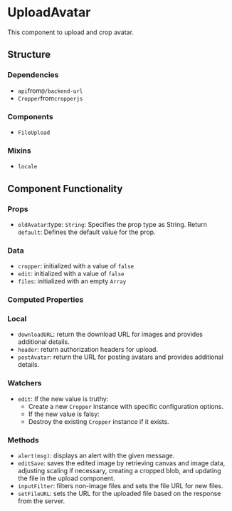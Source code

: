 UploadAvatar
===============
This component to upload and crop avatar.
## Structure

### Dependencies
* `api`from`@/backend-url`
* `Cropper`from`cropperjs`

### Components
- `FileUpload` 

### Mixins
* `locale` 

Component Functionality
---------
### Props
- `oldAvatar`:type: `String`: Specifies the prop type as String. Return `default`: Defines the default value for the prop.

### Data
- `cropper`: initialized with a value of `false`
- `edit`: initialized with a value of `false`
- `files`: initialized with an empty `Array`

### Computed Properties

### Local
- `downloadURL`: return the download URL for images and provides additional details.  
- `header`: return authorization headers for upload.
- `postAvatar`: return the URL for posting avatars and provides additional details.

### Watchers
- `edit`: If the new value is truthy:
    - Create a new `Cropper` instance with specific configuration options.
    - If the new value is falsy:
    - Destroy the existing `Cropper` instance if it exists.

### Methods
- `alert(msg)`: displays an alert with the given message.
- `editSave`: saves the edited image by retrieving canvas and image data, adjusting scaling if necessary, creating a cropped blob, and updating the file in the upload component.
- `inputFilter`: filters non-image files and sets the file URL for new files.
- `setFileURL`: sets the URL for the uploaded file based on the response from the server.